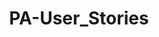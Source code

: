 ---
creation date:		2023-06-25 22:45
modification date:	2023-06-25 22:45
title: 				PA-User_Stories
tags: engineering prop_analysis
---
